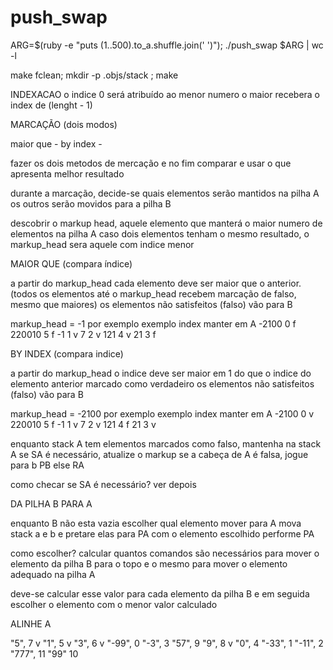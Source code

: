 # push_swap

ARG=$(ruby -e "puts (1..500).to_a.shuffle.join(' ')"); ./push_swap $ARG | wc -l

make fclean; mkdir -p .objs/stack ; make



INDEXACAO
o indice 0 será atribuído ao menor numero
o maior recebera o index de (lenght - 1)



MARCAÇÃO (dois modos)

maior que -
by index -

fazer os dois metodos de mercação e no fim comparar e usar o que apresenta melhor resultado

durante a marcação, decide-se quais elementos serão mantidos na pilha A
os outros serão movidos para a pilha B

descobrir o markup head, aquele elemento que manterá o maior numero de elementos na pilha A
caso dois elementos tenham o mesmo resultado, o markup_head sera aquele com indice menor

MAIOR QUE (compara índice)

a partir do markup_head cada elemento deve ser maior que o anterior.
(todos os elementos até o markup_head recebem marcação de falso, mesmo que maiores)
os elementos não satisfeitos (falso) vão para B

markup_head = -1 por exemplo
exemplo	index	manter em A
-2100	0			f
220010	5			f
-1		1			v
7		2			v
121		4			v
21		3			f


BY INDEX (compara indice)

a partir do markup_head o indice deve ser maior em 1 do que o indice do elemento anterior marcado como verdadeiro
os elementos não satisfeitos (falso) vão para B


markup_head = -2100 por exemplo
exemplo	index	manter em A
-2100	0			v
220010	5			f
-1		1			v
7		2			v
121		4			f
21		3			v

enquanto stack A tem elementos marcados como falso, mantenha na stack A
	se SA é necessário, atualize o markup
	se a cabeça de A é falsa, jogue para b PB
	else RA

como checar se SA é necessário?
ver depois


DA PILHA B PARA A

enquanto B não esta vazia
	escolher qual elemento mover para A
	mova stack a e b e pretare elas para PA com o elemento escolhido
	performe PA

como escolher?
calcular quantos comandos são necessários para mover o elemento da pilha B para o topo e o mesmo para mover o elemento adequado na pilha A

deve-se calcular esse valor para cada elemento da pilha B e em seguida escolher o elemento com o menor valor calculado

ALINHE A



"5",	7		v
"1",	5			v
"3",	6			v
"-99",	0
"-3",	3
"57",	9
"9",	8		v
"0",	4
"-33",	1
"-11",	2
"777",	11
"99"	10
